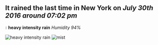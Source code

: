## It rained the last time in New York on *July 30th 2016 around 07:02 pm*
💧  **heavy intensity rain** *Humidity 94%*

![heavy intensity rain](http://openweathermap.org/img/w/10d.png) ![mist](http://openweathermap.org/img/w/50d.png)
